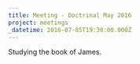 ```yaml
---
title: Meeting - Doctrinal May 2016
project: meetings
_datetime: 2016-07-05T19:30:00.000Z
---
```



Studying the book of James.